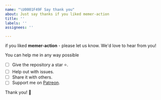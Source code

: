 ```yaml
---
name: "\U0001F49F Say thank you"
about: Just say thanks if you liked memer-action
title: ''
labels: ''
assignees: ''

---
```


if you liked **memer-action** - please let us know. We'd love to hear from you!

You can help me in any way possible

- [ ] Give the repository a star ⭐️.
- [ ] Help out with issues.
- [ ] Share it with others.
- [ ] Support me on [Patreon](https://www.patreon.com/bePatron?u=18082750).

Thank you! 💐

